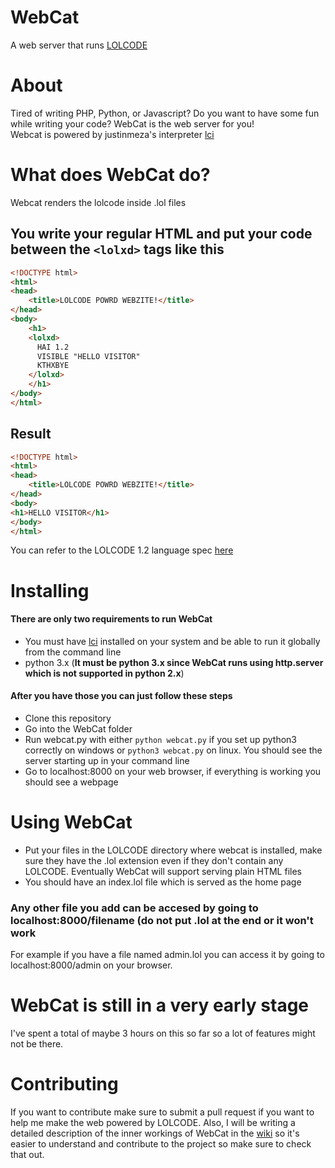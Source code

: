 # WebCat
A web server that runs [LOLCODE](http://lolcode.org/)

# About
Tired of writing PHP, Python, or Javascript? Do you want to have some fun while writing your code? WebCat is the web server for you!<br/>
Webcat is powered by justinmeza's interpreter [lci](https://github.com/justinmeza/lci)

# What does WebCat do?
 Webcat renders the lolcode inside .lol files

## You write your regular HTML and put your code between the `<lolxd>` tags like this
```html
<!DOCTYPE html>
<html>
<head>
	<title>LOLCODE POWRD WEBZITE!</title>
</head>
<body>
    <h1>
    <lolxd>
      HAI 1.2
      VISIBLE "HELLO VISITOR"
      KTHXBYE
    </lolxd>
    </h1>
</body>
</html>
```
## Result
```html
<!DOCTYPE html>
<html>
<head>
	<title>LOLCODE POWRD WEBZITE!</title>
</head>
<body>
<h1>HELLO VISITOR</h1>
</body>
</html>
```
You can refer to the LOLCODE 1.2 language spec [here](https://github.com/justinmeza/lolcode-spec/blob/master/v1.2/lolcode-spec-v1.2.md)

# Installing

#### There are only two requirements to run WebCat
* You must have [lci](https://github.com/justinmeza/lci) installed on your system and be able to run it globally from the command line
* python 3.x (**It must be python 3.x since WebCat runs using http.server which is not supported in python 2.x**)

#### After you have those you can just follow these steps
* Clone this repository
* Go into the WebCat folder
* Run webcat.py with either `python webcat.py` if you set up python3 correctly on windows or `python3 webcat.py` on linux. You should see the server starting up in your command line
* Go to localhost:8000 on your web browser, if everything is working you should see a webpage

# Using WebCat
* Put your files in the LOLCODE directory where webcat is installed, make sure they have the .lol extension even if they don't contain any LOLCODE. Eventually WebCat will support serving plain HTML files
* You should have an index.lol file which is served as the home page

### Any other file you add can be accesed by going to localhost:8000/filename (do not put .lol at the end or it won't work
For example if you have a file named admin.lol you can access it by going to localhost:8000/admin on your browser.

# WebCat is still in a very early stage
I've spent a total of maybe 3 hours on this so far so a lot of features might not be there.
# Contributing
If you want to contribute make sure to submit a pull request if you want to help me make the web powered by LOLCODE. Also, I will be writing a detailed description of the inner workings of WebCat in the [wiki](https://github.com/javif89/webcat/wiki) so it's easier to understand and contribute to the project so make sure to check that out.
